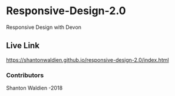 # Responsive-Design-2.0
Responsive Design with Devon

## Live Link
https://shantonwaldien.github.io/responsive-design-2.0/index.html

### Contributors
Shanton Waldien -2018